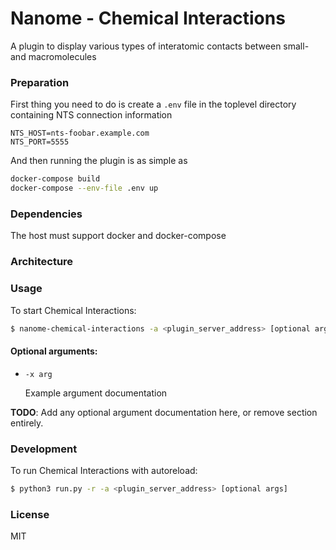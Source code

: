 # Nanome - Chemical Interactions

A plugin to display various types of interatomic contacts between small- and macromolecules

### Preparation

First thing you need to do is create a `.env` file in the toplevel directory containing NTS connection information

```
NTS_HOST=nts-foobar.example.com
NTS_PORT=5555
``` 

And then running the plugin is as simple as
```sh
docker-compose build
docker-compose --env-file .env up

```
### Dependencies
The host must support docker and docker-compose

### Architecture



### Usage

To start Chemical Interactions:

```sh
$ nanome-chemical-interactions -a <plugin_server_address> [optional args]
```

#### Optional arguments:

- `-x arg`

  Example argument documentation

**TODO**: Add any optional argument documentation here, or remove section entirely.


### Development

To run Chemical Interactions with autoreload:

```sh
$ python3 run.py -r -a <plugin_server_address> [optional args]
```

### License

MIT
